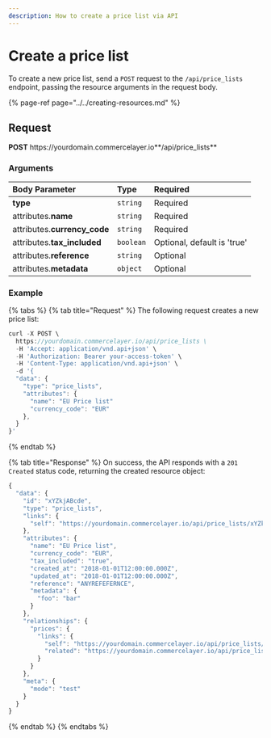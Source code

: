 ```yaml
---
description: How to create a price list via API
---
```


# Create a price list

To create a new price list, send a `POST` request to the `/api/price_lists` endpoint, passing the resource arguments in the request body.

{% page-ref page="../../creating-resources.md" %}

## Request

**POST** https://<i></i>yourdomain.commercelayer.io**/api/price_lists**

### Arguments

| Body Parameter | Type | Required |
| :--- | :--- | :--- |
| **type** | `string` | Required |
| attributes.**name** | `string` | Required |
| attributes.**currency_code** | `string` | Required |
| attributes.**tax_included** | `boolean` | Optional, default is 'true' |
| attributes.**reference** | `string` | Optional |
| attributes.**metadata** | `object` | Optional |

### Example

{% tabs %}
{% tab title="Request" %}
The following request creates a new price list:

```javascript
curl -X POST \
  https://yourdomain.commercelayer.io/api/price_lists \
  -H 'Accept: application/vnd.api+json' \
  -H 'Authorization: Bearer your-access-token' \
  -H 'Content-Type: application/vnd.api+json' \
  -d '{
  "data": {
    "type": "price_lists",
    "attributes": {
      "name": "EU Price list"
      "currency_code": "EUR"
    },
  }
}'
```
{% endtab %}

{% tab title="Response" %}
On success, the API responds with a `201 Created` status code, returning the created resource object:

```javascript
{
  "data": {
    "id": "xYZkjABcde",
    "type": "price_lists",
    "links": {
      "self": "https://yourdomain.commercelayer.io/api/price_lists/xYZkjABcde"
    },
    "attributes": {
      "name": "EU Price list",
      "currency_code": "EUR",
      "tax_included": "true",
      "created_at": "2018-01-01T12:00:00.000Z",
      "updated_at": "2018-01-01T12:00:00.000Z",
      "reference": "ANYREFEFERNCE",
      "metadata": {
        "foo": "bar"
      }
    },
    "relationships": {
      "prices": {
        "links": {
          "self": "https://yourdomain.commercelayer.io/api/price_lists/xYZkjABcde/relationships/prices",
          "related": "https://yourdomain.commercelayer.io/api/price_lists/xYZkjABcde/prices"
        }
      }
    },
    "meta": {
      "mode": "test"
    }
  }
}
```
{% endtab %}
{% endtabs %}
